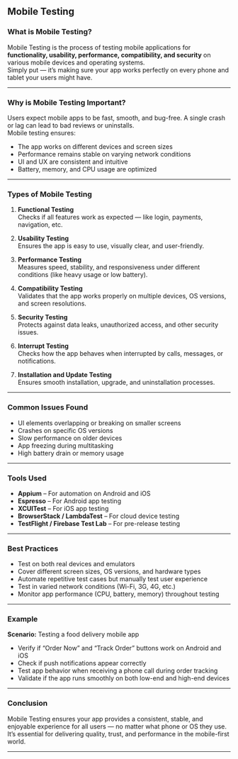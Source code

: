 ## Mobile Testing

### What is Mobile Testing?
Mobile Testing is the process of testing mobile applications for **functionality, usability, performance, compatibility, and security** on various mobile devices and operating systems.  
Simply put — it’s making sure your app works perfectly on every phone and tablet your users might have.

---

### Why is Mobile Testing Important?
Users expect mobile apps to be fast, smooth, and bug-free. A single crash or lag can lead to bad reviews or uninstalls.  
Mobile testing ensures:
- The app works on different devices and screen sizes  
- Performance remains stable on varying network conditions  
- UI and UX are consistent and intuitive  
- Battery, memory, and CPU usage are optimized  

---

### Types of Mobile Testing
1. **Functional Testing**  
   Checks if all features work as expected — like login, payments, navigation, etc.

2. **Usability Testing**  
   Ensures the app is easy to use, visually clear, and user-friendly.

3. **Performance Testing**  
   Measures speed, stability, and responsiveness under different conditions (like heavy usage or low battery).

4. **Compatibility Testing**  
   Validates that the app works properly on multiple devices, OS versions, and screen resolutions.

5. **Security Testing**  
   Protects against data leaks, unauthorized access, and other security issues.

6. **Interrupt Testing**  
   Checks how the app behaves when interrupted by calls, messages, or notifications.

7. **Installation and Update Testing**  
   Ensures smooth installation, upgrade, and uninstallation processes.

---

### Common Issues Found
- UI elements overlapping or breaking on smaller screens  
- Crashes on specific OS versions  
- Slow performance on older devices  
- App freezing during multitasking  
- High battery drain or memory usage  

---

### Tools Used
- **Appium** – For automation on Android and iOS  
- **Espresso** – For Android app testing  
- **XCUITest** – For iOS app testing  
- **BrowserStack / LambdaTest** – For cloud device testing  
- **TestFlight / Firebase Test Lab** – For pre-release testing  

---

### Best Practices
- Test on both real devices and emulators  
- Cover different screen sizes, OS versions, and hardware types  
- Automate repetitive test cases but manually test user experience  
- Test in varied network conditions (Wi-Fi, 3G, 4G, etc.)  
- Monitor app performance (CPU, battery, memory) throughout testing  

---

### Example
**Scenario:** Testing a food delivery mobile app  
- Verify if “Order Now” and “Track Order” buttons work on Android and iOS  
- Check if push notifications appear correctly  
- Test app behavior when receiving a phone call during order tracking  
- Validate if the app runs smoothly on both low-end and high-end devices  

---

### Conclusion
Mobile Testing ensures your app provides a consistent, stable, and enjoyable experience for all users — no matter what phone or OS they use.  
It’s essential for delivering quality, trust, and performance in the mobile-first world.

---
